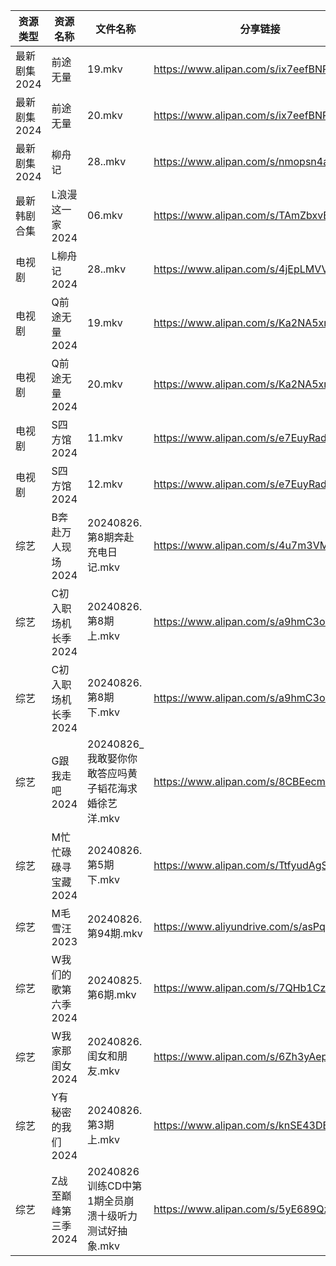 | 资源类型     | 资源名称         | 文件名称                              | 分享链接                                      | 更新时间                |
| -------- | ------------ | --------------------------------- | ----------------------------------------- | ------------------- |
| 最新剧集2024 | 前途无量         | 19.mkv                            | https://www.alipan.com/s/ix7eefBNPtW      | 2024-08-26 20:09:31 |
| 最新剧集2024 | 前途无量         | 20.mkv                            | https://www.alipan.com/s/ix7eefBNPtW      | 2024-08-26 20:09:31 |
| 最新剧集2024 | 柳舟记          | 28..mkv                           | https://www.alipan.com/s/nmopsn4abPw      | 2024-08-26 19:09:38 |
| 最新韩剧合集   | L浪漫这一家2024   | 06.mkv                            | https://www.alipan.com/s/TAmZbxvBoBi      | 2024-08-26 00:05:50 |
| 电视剧      | L柳舟记2024     | 28..mkv                           | https://www.alipan.com/s/4jEpLMVV1fz      | 2024-08-26 19:05:56 |
| 电视剧      | Q前途无量2024    | 19.mkv                            | https://www.alipan.com/s/Ka2NA5xnBYo      | 2024-08-26 20:06:11 |
| 电视剧      | Q前途无量2024    | 20.mkv                            | https://www.alipan.com/s/Ka2NA5xnBYo      | 2024-08-26 20:06:10 |
| 电视剧      | S四方馆2024     | 11.mkv                            | https://www.alipan.com/s/e7EuyRadZps      | 2024-08-26 19:06:19 |
| 电视剧      | S四方馆2024     | 12.mkv                            | https://www.alipan.com/s/e7EuyRadZps      | 2024-08-26 19:06:19 |
| 综艺       | B奔赴万人现场2024  | 20240826.第8期奔赴充电日记.mkv            | https://www.alipan.com/s/4u7m3VMcqux      | 2024-08-26 14:07:04 |
| 综艺       | C初入职场机长季2024 | 20240826.第8期上.mkv                 | https://www.alipan.com/s/a9hmC3o2B18      | 2024-08-26 14:07:07 |
| 综艺       | C初入职场机长季2024 | 20240826.第8期下.mkv                 | https://www.alipan.com/s/a9hmC3o2B18      | 2024-08-26 14:07:07 |
| 综艺       | G跟我走吧2024    | 20240826_我敢娶你你敢答应吗黄子韬花海求婚徐艺洋.mkv  | https://www.alipan.com/s/8CBEecm773h      | 2024-08-26 14:07:18 |
| 综艺       | M忙忙碌碌寻宝藏2024 | 20240826.第5期下.mkv                 | https://www.alipan.com/s/TtfyudAgS8v      | 2024-08-26 14:07:40 |
| 综艺       | M毛雪汪2023     | 20240826.第94期.mkv                 | https://www.aliyundrive.com/s/asPqfgPRqAg | 2024-08-26 14:07:44 |
| 综艺       | W我们的歌第六季2024 | 20240825.第6期.mkv                  | https://www.alipan.com/s/7QHb1Czg7nU      | 2024-08-26 14:08:33 |
| 综艺       | W我家那闺女2024   | 20240826.闺女和朋友.mkv                | https://www.alipan.com/s/6Zh3yAep1kC      | 2024-08-26 14:08:36 |
| 综艺       | Y有秘密的我们2024  | 20240826.第3期上.mkv                 | https://www.alipan.com/s/knSE43DBBa6      | 2024-08-26 16:08:26 |
| 综艺       | Z战至巅峰第三季2024 | 20240826训练CD中第1期全员崩溃十级听力测试好抽象.mkv | https://www.alipan.com/s/5yE689QzaiL      | 2024-08-26 14:08:54 |
